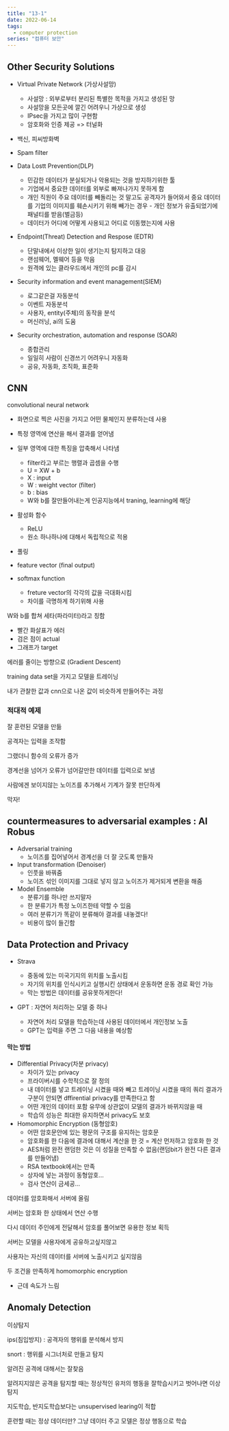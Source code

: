 ```yaml
---
title: "13-1"
date: 2022-06-14
tags:
  - computer protection
series: "컴퓨터 보안"
---
```


## Other Security Solutions

* Virtual Private Network (가상사설망)
  *  사설망 : 외부로부터 분리된 특별한 목적을 가지고 생성된 망
  * 사설망을 모든곳에 깔긴 어려우니 가상으로 생성
  * IPsec을 가지고 많이 구현함
  * 암호화와 인증 제공 => 터널화

* 백신, 피씨방화벽
* Spam filter
* Data Lostt Prevention(DLP)
  * 민감한 데이터가 분실되거나 악용되는 것을 방지하기위한 툴
  * 기업에서 중요한 데이터를 외부로 빠져나가지 못하게 함
  * 개인 직원이 주요 데이터를 빼돌리는 것 말고도 공격자가 들어와서 중요 데이터를 기업의 이미지를 훼손시키기 위해 빼가는 경우 - 개인 정보가 유출되었기에 패널티를 받음(벌금등)
  * 데이터가 어디에 어떻게 사용되고 어디로 이동했는지에 사용
* Endpoint(Threat) Detection and Respose (EDTR)
  * 단말내에서 이상한 일이 생기는지 탐지하고 대응
  * 랜섬웨어, 멜웨어 등을 막음
  * 원격에 있는 클라우드에서 개인의 pc를 감시
* Security information and event management(SIEM)
  * 로그같은걸 자동분석
  * 이벤트 자동분석
  * 사용자, entity(주체)의 동작을 분석
  * 머신러닝, ai의 도움
* Security orchestration, automation and response (SOAR)
  * 종합관리
  * 일일히 사람이 신경쓰기 어려우니 자동화
  * 공유, 자동화, 조직화, 표준화





## CNN

convolutional neural network

* 화면으로 찍은 사진을 가지고 어떤 물체인지 분류하는데 사용
* 특정 영역에 연산을 해서 결과를 얻어냄
* 일부 영역에 대한 특징을 압축해서 나타냄
  * filter라고 부르는 행렬과 곱셈을 수행
  * U = XW + b
  * X : input
  * W : weight vector (filter)
  * b : bias
  * W와 b를 잘만들어내는게 인공지능에서 traning, learning에 해당

* 활성화 함수
  * ReLU
  * 원소 하나하나에 대해서 독립적으로 적용
* 풀링
* feature vector (final output)
* softmax function
  * freture vector의 각각의 값을 극대화시킴
  * 차이를 극명하게 하기위해 사용



W와 b를 합쳐 세타(파라미터)라고 칭함

* 빨간 화살표가 에러
* 검은 점이 actual
* 그래프가 target

에러를 줄이는 방향으로 (Gradient Descent)

training data set을 가지고 모델을 트레이닝

내가 관찰한 값과 cnn으로 나온 값이 비슷하게 만들어주는 과정



### 적대적 예제

잘 훈련된 모델을 만듦

공격자는 입력을 조작함

그랬더니 함수의 오류가 증가

경계선을 넘어가 오류가 넘어갈만한 데이터를 입력으로 보냄

사람에겐 보이지않는 노이즈를 추가해서 기계가 잘못 판단하게



막자!

## countermeasures to adversarial examples : AI Robus

* Adversarial training
  * 노이즈를 집어넣어서 경계선을 더 잘 긋도록 만들자
* Input transformation (Denoiser)
  * 인풋을 바꿔줌
  * 노이즈 섞인 이미지를 그대로 넣지 않고 노이즈가 제거되게 변환을 해줌
* Model Ensemble
  * 분류기를 하나만 쓰지말자
  * 한 분류기가 특정 노이즈한테 약할 수 있음
  * 여러 분류기가 똑같이 분류해야 결과를 내놓겠다!
  * 비용이 많이 들긴함

## Data Protection and Privacy

* Strava
  * 중동에 있는 미국기지의 위치를 노출시킴
  * 자기의 위치를 인식시키고 실행시킨 상태에서 운동하면 운동 경로 확인 가능
  * 막는 방법은 데이터를 공유못하게한다!

* GPT : 자연어 처리하는 모델 중 하나
  * 자연어 처리 모델을 학습하는데 사용된 데이터에서 개인정보 노출
  * GPT는 입력을 주면 그 다음 내용을 예상함

#### 막는 방법

* Differential Privacy(차분 privacy)
  * 차이가 있는 privacy
  * 프라이버시를 수학적으로 잘 정의
  * 내 데이터를 넣고 트레이닝 시켰을 때와 빼고 트레이닝 시켰을 때의 쿼리 결과가 구분이 안되면 dffirential privacy를 만족한다고 함
  * 어떤 개인의 데이터 포함 유무에 상관없이 모델의 결과가 바뀌지않을 때
  * 학습의 성능은 최대한 유지하면서 privacy도 보호
* Homomorphic Encryption (동형암호)
  * 어떤 암호문안에 있는 평문의 구조를 유지하는 암호문
  * 암호화를 한 다음에 결과에 대해서 계산을 한 것 = 계산 먼저하고 암호화 한 것
  * AES처럼 완전 랜덤한 것은 이 성질을 만족할 수 없음(랜덤bit가 완전 다른 결과를 만들어냄)
  * RSA textbook에서는 만족
  * 상자에 넣는 과정이 동형암호...
  * 검사 연산이 금세공...

데이터를 암호화해서 서버에 올림

서버는 암호화 한 상태에서 연산 수행

다시 데이터 주인에게 전달해서 암호를 풀어보면 유용한 정보 획득

서버는 모델을 사용자에게 공유하고싶지않고

사용자는 자신의 데이터를 서버에 노출시키고 싶지않음

두 조건을 만족하게 homomorphic encryption

* 근데 속도가 느림



## Anomaly Detection

이상탐지

ips(침입방지)  : 공격자의 행위를 분석해서 방지

snort : 행위를 시그너처로 만들고 탐지

알려진 공격에 대해서는 잘찾음

알려지지않은 공격을 탐지할 때는 정상적인 유저의 행동을 잘학습시키고 벗어나면 이상 탐지

지도학습, 반지도학습보다는 unsupervised learing이 적합

훈련할 때는 정상 데이터만? 그냥 데이터 주고 모델은 정상 행동으로 학습

  